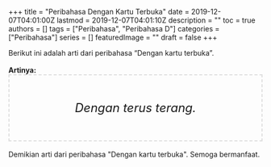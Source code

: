 +++
title = "Peribahasa Dengan Kartu Terbuka"
date = 2019-12-07T04:01:00Z
lastmod = 2019-12-07T04:01:10Z
description = ""
toc = true
authors = []
tags = ["Peribahasa", "Peribahasa D"]
categories = ["Peribahasa"]
series = []
featuredImage = ""
draft = false
+++

<div dir="ltr" style="text-align: left;" trbidi="on"><div style="text-align: justify;">Berikut ini adalah arti dari peribahasa “Dengan kartu terbuka”.</div><br /><div style="text-align: justify;"><b>Artinya:</b></div><div style="border: 2px dashed #ddd; font-size: 24px; height: auto; margin: 0 auto; padding: 50px; text-align: center; width: auto;"><i>Dengan terus terang.</i></div><br /><div style="text-align: justify;">Demikian arti dari peribahasa "Dengan kartu terbuka". Semoga bermanfaat.</div></div>
